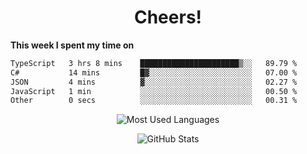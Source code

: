 <h1 align="center">Cheers!</h1>

**This week I spent my time on**
<!--START_SECTION:waka-->

```txt
TypeScript   3 hrs 8 mins    ██████████████████████▒░░   89.79 %
C#           14 mins         █▓░░░░░░░░░░░░░░░░░░░░░░░   07.00 %
JSON         4 mins          ▓░░░░░░░░░░░░░░░░░░░░░░░░   02.27 %
JavaScript   1 min           ░░░░░░░░░░░░░░░░░░░░░░░░░   00.50 %
Other        0 secs          ░░░░░░░░░░░░░░░░░░░░░░░░░   00.31 %
```

<!--END_SECTION:waka-->

<p align="center"><img src="https://github-readme-stats.vercel.app/api/top-langs/?username=thnkrn&layout=compact&hide=html&theme=tokyonight" alt="Most Used Languages" /></p>

<p align="center"><img src="https://github-readme-stats.vercel.app/api?username=thnkrn&show_icons=true&count_private=true&theme=tokyonight&show=reviews&hide_rank=false&rank_icon=github" alt="GitHub Stats" /></p>

<!-- <p align="center"><a href="https://wakatime.com"><img src="https://wakatime.com/share/@thnkrn/40092326-d1bd-471b-89da-9a7c63939402.png" /></p>
 -->
